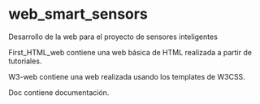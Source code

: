# web_smart_sensors
Desarrollo de la web para el proyecto de sensores inteligentes

First_HTML_web contiene una web básica de HTML realizada a partir de tutoriales.

W3-web contiene una web realizada usando los templates de W3CSS.

Doc contiene documentación.
